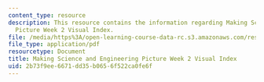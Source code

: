 ```yaml
---
content_type: resource
description: This resource contains the information regarding Making Science and Engineering
  Picture Week 2 Visual Index.
file: /media/https%3A/open-learning-course-data-rc.s3.amazonaws.com/res-10-001-making-science-and-engineering-pictures-a-practical-guide-to-presenting-your-work-spring-2016/2b73f9ee6671dd35b0656f522ca0fe6f_MITRES_10_001S16_VI_Wk2.pdf
file_type: application/pdf
resourcetype: Document
title: Making Science and Engineering Picture Week 2 Visual Index
uid: 2b73f9ee-6671-dd35-b065-6f522ca0fe6f
---
```

